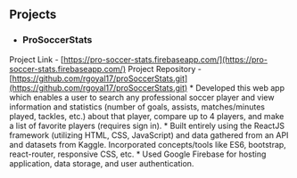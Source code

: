 ## Projects
* ### ProSoccerStats
Project Link - [https://pro-soccer-stats.firebaseapp.com/](https://pro-soccer-stats.firebaseapp.com/)
Project Repository - [https://github.com/rgoyal17/proSoccerStats.git](https://github.com/rgoyal17/proSoccerStats.git)
    * Developed this web app which enables a user to search any professional soccer player and view information and statistics (number of goals, assists, matches/minutes played, tackles, etc.) about that player, compare up to 4 players, and make a list of favorite players (requires sign in).
    * Built entirely using the ReactJS framework (utilizing HTML, CSS, JavaScript) and data gathered from an API and datasets from Kaggle. Incorporated concepts/tools like ES6, bootstrap, react-router, responsive CSS, etc.
    * Used Google Firebase for hosting application, data storage, and user authentication. 
